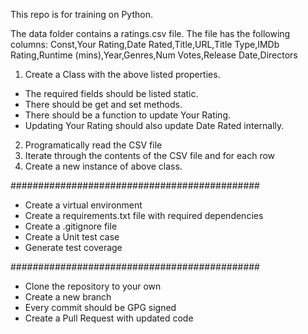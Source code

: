 This repo is for training on Python.

The data folder contains a ratings.csv file. The file has the following columns:
Const,Your Rating,Date Rated,Title,URL,Title Type,IMDb Rating,Runtime (mins),Year,Genres,Num Votes,Release Date,Directors

1) Create a Class with the above listed properties. 
  - The required fields should be listed static.
  - There should be get and set methods.
  - There should be a function to update Your Rating.
  - Updating Your Rating should also update Date Rated internally.

2) Programatically read the CSV file
3) Iterate through the contents of the CSV file and for each row
4) Create a new instance of above class. 

#############################################

* Create a virtual environment
* Create a requirements.txt file with required dependencies
* Create a .gitignore file
* Create a Unit test case
* Generate test coverage

#############################################

* Clone the repository to your own
* Create a new branch
* Every commit should be GPG signed
* Create a Pull Request with updated code

